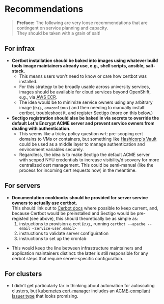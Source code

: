 # Recommendations

> **Preface:** The following are very loose recommendations that are contingent on service planning and capacity.  
> They should be taken with a grain of salt!


## For infrax
- **Certbot installation should be baked into images using whatever build tools image maintainers already use, e.g., shell scripts, ansible, salt-stack.**   
  + This means users won't need to know or care how certbot was installed.  
  + For this strategy to be broadly usable across university services, images should be available for cloud services beyond OpenShift, e.g., via [AWS ECR](https://aws.amazon.com/ecr/).
  + The idea would be to minimize service owners using any arbitrary image (e.g., `amazonlinux`) and then needing to manually install certbot, troubleshoot it, and register Sectigo (more on this below.)
- **Sectigo registration should also be baked in via secrets to override the default Let's Encrypt ACME server and prevent service owners from dealing with authentication.**  
  + This seems like a tricky policy question wrt: pre-scoping cert domains to VMs or containers, but something like [Hashicorp's Vault](https://www.vaultproject.io/) could be used as a middle layer to manage authentication and environment variables securely.  
  + Regardless, the idea is to make Sectigo the default ACME server with scoped NYU credentials to increase visibility/discovery for more centralized cert management. This could be semi-manual (like the process for incoming cert requests now) in the meantime.

## For servers

- **Documentation cookbooks should be provided for server service owners to actually _use_ certbot.**  
  This should link out to [Cerbot docs](https://certbot.eff.org/instructions) where possible to keep current, and, because Certbot would be preinstalled and Sectigo would be pre-registed (see above), this should theoretically be as simple as:  
  1. instructions to provision a cert (e.g., running `certbot --apache --email <service-user.email>`
  2. instructions to validate server configuiration
  3. instructions to set up the crontab  
+ This would keep the line between infrastructure maintainers and application maintainers distinct: the latter is still responsible for any cerbot steps that require server-specific configuration.
  

## For clusters

- I didn't get particularly far in thinking about automation for autoscaling clusters, but [kubernetes cert-manager](https://cert-manager.io/docs/) includes an [ACME-compliant Issuer type](https://cert-manager.io/docs/configuration/acme/) that looks promising.

